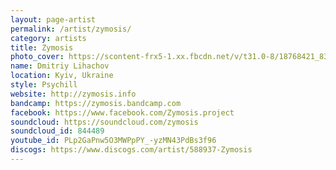 ```yaml
---
layout: page-artist
permalink: /artist/zymosis/
category: artists
title: Zymosis
photo_cover: https://scontent-frx5-1.xx.fbcdn.net/v/t31.0-8/18768421_830975260393165_2614610363443809064_o.jpg?oh=4c3ed86c7f626ca360934f50fab55fc9&oe=59E1AEF9
name: Dmitriy Lihachov
location: Kyiv, Ukraine
style: Psychill
website: http://zymosis.info
bandcamp: https://zymosis.bandcamp.com
facebook: https://www.facebook.com/Zymosis.project
soundcloud: https://soundcloud.com/zymosis
soundcloud_id: 844489
youtube_id: PLp2GaPnw5O3MWPpPY_-yzMN43PdBs3f96
discogs: https://www.discogs.com/artist/588937-Zymosis
---
```

